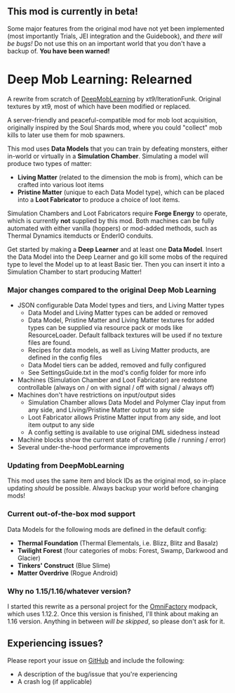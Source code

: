 ## This mod is currently in beta!
Some major features from the original mod have not yet been implemented (most importantly Trials, JEI integration and the Guidebook),
and *there will be bugs!* Do not use this on an important world that you don't have a backup of. **You have been warned!**

# Deep Mob Learning: Relearned
A rewrite from scratch of [DeepMobLearning](https://github.com/xt9/DeepMobLearning) by xt9/IterationFunk.
Original textures by xt9, most of which have been modified or replaced.

A server-friendly and peaceful-compatible mod for mob loot acquisition, originally inspired by the Soul Shards mod,
where you could "collect" mob kills to later use them for mob spawners.

This mod uses **Data Models** that you can train by defeating monsters, either in-world or virtually in a
**Simulation Chamber**. Simulating a model will produce two types of matter:
- **Living Matter** (related to the dimension the mob is from), which can be crafted into various loot items
- **Pristine Matter** (unique to each Data Model type), which can be placed into a **Loot Fabricator** to produce a
  choice of loot items.

Simulation Chambers and Loot Fabricators require **Forge Energy** to operate, which is currently **not** supplied by
this mod. Both machines can be fully automated with either vanilla (hoppers) or mod-added methods, such as Thermal
Dynamics itemducts or EnderIO conduits.

Get started by making a **Deep Learner** and at least one **Data Model**. Insert the Data Model into the Deep Learner
and go kill some mobs of the required type to level the Model up to at least Basic tier. Then you can insert it
into a Simulation Chamber to start producing Matter!

### Major changes compared to the original Deep Mob Learning
- JSON configurable Data Model types and tiers, and Living Matter types
    * Data Model and Living Matter types can be added or removed
    * Data Model, Pristine Matter and Living Matter textures for added types can be supplied via
      resource pack or mods like ResourceLoader. Default fallback textures will be used if no texture files are found.
    * Recipes for data models, as well as Living Matter products, are defined in the config files
    * Data Model tiers can be added, removed and fully configured
    * See SettingsGuide.txt in the mod's config folder for more info
- Machines (Simulation Chamber and Loot Fabricator) are redstone controllable
  (always on / on with signal / off with signal / always off)
- Machines don't have restrictions on input/output sides
    * Simulation Chamber allows Data Model and Polymer Clay input from any side, and Living/Pristine Matter output
      to any side
    * Loot Fabricator allows Pristine Matter input from any side, and loot item output to any side
    * A config setting is available to use original DML sidedness instead
- Machine blocks show the current state of crafting (idle / running / error)  
- Several under-the-hood performance improvements

### Updating from DeepMobLearning
This mod uses the same item and block IDs as the original mod, so in-place updating *should* be possible.
Always backup your world before changing mods!

### Current out-of-the-box mod support
Data Models for the following mods are defined in the default config:
- **Thermal Foundation** (Thermal Elementals, i.e. Blizz, Blitz and Basalz)
- **Twilight Forest** (four categories of mobs: Forest, Swamp, Darkwood and Glacier)
- **Tinkers' Construct** (Blue Slime)
- **Matter Overdrive** (Rogue Android)

### Why no 1.15/1.16/whatever version?
I started this rewrite as a personal project for the [OmniFactory](https://www.curseforge.com/minecraft/modpacks/omnifactory)
modpack, which uses 1.12.2. Once this version is finished, I'll think about
making an 1.16 version. Anything in between <em>will be skipped</em>, so please don't ask for it.

## Experiencing issues?
Please report your issue on [GitHub](https://github.com/mustapelto/DML-Relearned) and include the following:
- A description of the bug/issue that you're experiencing
- A crash log (if applicable)